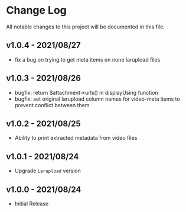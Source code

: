 # Change Log

All notable changes to this project will be documented in this file.

## v1.0.4 - 2021/08/27
- fix a bug on trying to get meta items on none larupload files

## v1.0.3 - 2021/08/26
- bugfix: return $attachment->urls() in displayUsing function
- bugfix: set original larupload column names for video-meta items to prevent conflict between them 

## v1.0.2 - 2021/08/25
- Ability to print extracted metadata from video files

## v1.0.1 - 2021/08/24
- Upgrade `Larupload` version

## v1.0.0 - 2021/08/24
- Initial Release
